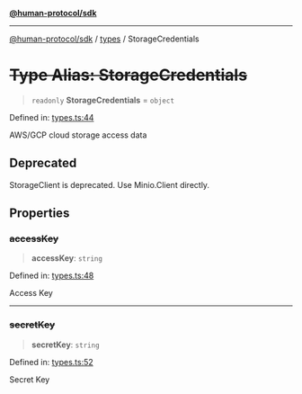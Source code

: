 [**@human-protocol/sdk**](../../README.md)

***

[@human-protocol/sdk](../../modules.md) / [types](../README.md) / StorageCredentials

# ~~Type Alias: StorageCredentials~~

> `readonly` **StorageCredentials** = `object`

Defined in: [types.ts:44](https://github.com/humanprotocol/human-protocol/blob/111a3dfb8ed775487998fa7cc407fdc884e7a927/packages/sdk/typescript/human-protocol-sdk/src/types.ts#L44)

AWS/GCP cloud storage access data

## Deprecated

StorageClient is deprecated. Use Minio.Client directly.

## Properties

### ~~accessKey~~

> **accessKey**: `string`

Defined in: [types.ts:48](https://github.com/humanprotocol/human-protocol/blob/111a3dfb8ed775487998fa7cc407fdc884e7a927/packages/sdk/typescript/human-protocol-sdk/src/types.ts#L48)

Access Key

***

### ~~secretKey~~

> **secretKey**: `string`

Defined in: [types.ts:52](https://github.com/humanprotocol/human-protocol/blob/111a3dfb8ed775487998fa7cc407fdc884e7a927/packages/sdk/typescript/human-protocol-sdk/src/types.ts#L52)

Secret Key
